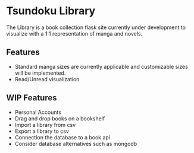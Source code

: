 # Tsundoku Library

The Library is a book collection flask site currently under development to visualize with a 1:1 representation of manga and novels. 

## Features

- Standard manga sizes are currently applicable and customizable sizes will be implemented. 
- Read/Unread visualization

## WIP Features
- Personal Accounts
- Drag and drop books on a bookshelf
- Import a library from csv
- Export a library to csv
- Connection the database to a book api
- Consider database alternatives such as mongodb


